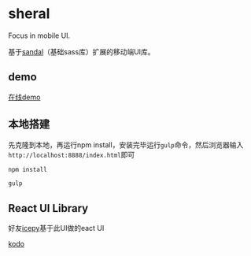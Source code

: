 # sheral

Focus in mobile UI.

基于[sandal](https://github.com/marvin1023/sandal)（基础sass库）扩展的移动端UI库。

## demo

[在线demo](http://imweb.github.io/sheral)

## 本地搭建

先克隆到本地，再运行npm install，安装完毕运行`gulp`命令，然后浏览器输入`http://localhost:8888/index.html`即可

```js
npm install
```

```js
gulp
```

## React UI Library

好友[icepy](https://github.com/icepy)基于此UI做的eact UI

[kodo](https://github.com/mulgore/kodo)
